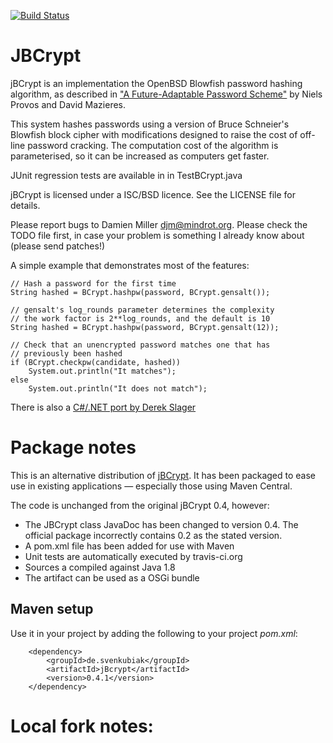 [![Build Status](https://secure.travis-ci.org/svenkubiak/jBCrypt.png?branch=master)](http://travis-ci.org/svenkubiak/jBCrypt)

# JBCrypt
jBCrypt is an implementation the OpenBSD Blowfish password hashing algorithm,
as described in ["A Future-Adaptable Password
Scheme"](http://www.openbsd.org/papers/bcrypt-paper.ps) by Niels Provos and
David Mazieres.  

This system hashes passwords using a version of Bruce Schneier's Blowfish block
cipher with modifications designed to raise the cost of off-line password
cracking. The computation cost of the algorithm is parameterised, so it can be
increased as computers get faster.  

JUnit regression tests are available in in TestBCrypt.java

jBCrypt is licensed under a ISC/BSD licence. See the LICENSE file for details.

Please report bugs to Damien Miller <djm@mindrot.org>. Please check the
TODO file first, in case your problem is something I already know about
(please send patches!)

A simple example that demonstrates most of the features:

	// Hash a password for the first time
	String hashed = BCrypt.hashpw(password, BCrypt.gensalt());

	// gensalt's log_rounds parameter determines the complexity
	// the work factor is 2**log_rounds, and the default is 10
	String hashed = BCrypt.hashpw(password, BCrypt.gensalt(12));

	// Check that an unencrypted password matches one that has
	// previously been hashed
	if (BCrypt.checkpw(candidate, hashed))
		System.out.println("It matches");
	else
		System.out.println("It does not match");

There is also a [C#/.NET port by Derek Slager](http://derekslager.com/blog/posts/2007/10/bcrypt-dotnet-strong-password-hashing-for-dotnet-and-mono.ashx)


# Package notes

This is an alternative distribution of [jBCrypt](http://www.mindrot.org/projects/jBCrypt). It has been
packaged to ease use in existing applications &mdash; especially those using Maven Central. 

The code is unchanged from the original jBCrypt 0.4, however:

- The JBCrypt class JavaDoc has been changed to version 0.4. The official
  package incorrectly contains 0.2 as the stated version.
- A pom.xml file has been added for use with Maven 
- Unit tests are automatically executed by travis-ci.org
- Sources a compiled against Java 1.8
- The artifact can be used as a OSGi bundle


## Maven setup

Use it in your project by adding the following to your project *pom.xml*:

        <dependency>
            <groupId>de.svenkubiak</groupId>
            <artifactId>jBcrypt</artifactId>
            <version>0.4.1</version>
        </dependency>

# Local fork notes:
